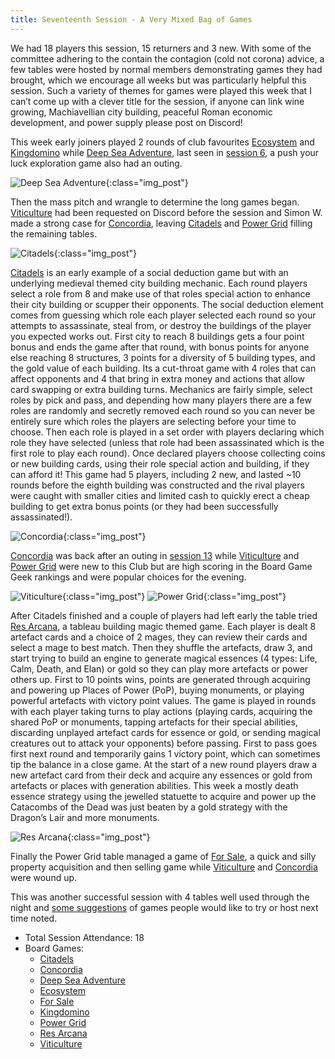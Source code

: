 ```yaml
---
title: Seventeenth Session - A Very Mixed Bag of Games
---
```



We had 18 players this session, 15 returners and 3 new.
With some of the committee adhering to the contain the contagion (cold not corona) advice, a few tables were hosted by normal members demonstrating games they had brought, which we encourage all weeks but was particularly helpful this session.
Such a variety of themes for games were played this week that I can’t come up with a clever title for the session, if anyone can link wine growing, Machiavellian city building, peaceful Roman economic development, and power supply please post on Discord!

This week early joiners played 2 rounds of club favourites [Ecosystem][Ec] and [Kingdomino][KD] while [Deep Sea Adventure][DSA], last seen in [session 6][6], a push your luck exploration game also had an outing.  

![Deep Sea Adventure](/images/posts/2021_10_20/DeepSeaAdventure01.jpg "Deep Sea Adventure"){:class="img_post"}

Then the mass pitch and wrangle to determine the long games began.
[Viticulture][Vit] had been requested on Discord before the session and Simon W. made a strong case for [Concordia][CC], leaving [Citadels][Cit] and [Power Grid][PG] filling the remaining tables.

![Citadels](/images/posts/2021_10_20/Citadels01.jpg "Citadels"){:class="img_post"}

[Citadels][Cit] is an early example of a social deduction game but with an underlying medieval themed city building mechanic.
Each round players select a role from 8 and make use of that roles special action to enhance their city building or scupper their opponents.
The social deduction element comes from guessing which role each player selected each round so your attempts to assassinate, steal from, or destroy the buildings of the player you expected works out.
First city to reach 8 buildings gets a four point bonus and ends the game after that round, with bonus points for anyone else reaching 8 structures, 3 points for a diversity of 5 building types, and the gold value of each building.
Its a cut-throat game with 4 roles that can affect opponents and 4 that bring in extra money and actions that allow card swapping or extra building turns.
Mechanics are fairly simple, select roles by pick and pass, and depending how many players there are a few roles are randomly and secretly removed each round so you can never be entirely sure which roles the players are selecting before your time to choose.
Then each role is played in a set order with players declaring which role they have selected (unless that role had been assassinated which is the first role to play each round).
Once declared players choose collecting coins or new building cards, using their role special action and building, if they can afford it!
This game had 5 players, including 2 new, and lasted ~10 rounds before the eighth building was constructed and the rival players were caught with smaller cities and limited cash to quickly erect a cheap building to get extra bonus points (or they had been successfully assassinated!).

![Concordia](/images/posts/2021_10_20/Concordia01.jpg "Concordia"){:class="img_post"}

[Concordia][CC] was back after an outing in [session 13][13] while [Viticulture][Vit] and [Power Grid][PG] were new to this Club but are high scoring in the Board Game Geek rankings and were popular choices for the evening.

![Viticulture](/images/posts/2021_10_20/Viticulture01.jpg "Viticulture"){:class="img_post"}
![Power Grid](/images/posts/2021_10_20/PowerGrid01.jpg "Power Grid"){:class="img_post"}

After Citadels finished and a couple of players had left early the table tried [Res Arcana][RA], a tableau building magic themed game.
Each player is dealt 8 artefact cards and a choice of 2 mages, they can review their cards and select a mage to best match.
Then they shuffle the artefacts, draw 3, and start trying to build an engine to generate magical essences (4 types: Life, Calm, Death, and Elan) or gold so they can play more artefacts or power others up.
First to 10 points wins, points are generated through acquiring and powering up Places of Power (PoP), buying monuments, or playing powerful artefacts with victory point values.
The game is played in rounds with each player taking turns to play actions (playing cards, acquiring the shared PoP or monuments, tapping artefacts for their special abilities, discarding unplayed artefact cards for essence or gold, or sending magical creatures out to attack your opponents) before passing.
First to pass goes first next round and temporarily gains 1 victory point, which can sometimes tip the balance in a close game.
At the start of a new round players draw a new artefact card from their deck and acquire any essences or gold from artefacts or places with generation abilities.
This week a mostly death essence strategy using the jewelled statuette to acquire and power up the Catacombs of the Dead was just beaten by a gold strategy with the Dragon’s Lair and more monuments.

![Res Arcana](/images/posts/2021_10_20/ResArcana01.jpg "Res Arcana"){:class="img_post"}

Finally the Power Grid table managed a game of [For Sale][FS], a quick and silly property acquisition and then selling game while [Viticulture][Vit] and [Concordia][CC] were wound up.

This was another successful session with 4 tables well used through the night and [some suggestions][Contact] of games people would like to try or host next time noted.


* Total Session Attendance: 18
* Board Games:
	* [Citadels][Cit]
	* [Concordia][CC]
	* [Deep Sea Adventure][DSA]
	* [Ecosystem][Ec]
	* [For Sale][FS]
	* [Kingdomino][KD]
	* [Power Grid][PG]
	* [Res Arcana][RA]
	* [Viticulture][Vit]


[6]: /2019/11/20/sixth-session.html
[13]: /2021/08/25/thirteenth-session.html

[Cit]: {{site.data.BoardGameLinks.Citadels.Link}}

[PG]: {{site.data.BoardGameLinks.PowerGrid.Link}}
[RA]: {{site.data.BoardGameLinks.ResArcana.Link}}
[Vit]: {{site.data.BoardGameLinks.Viticulture.Link}}

[CC]: {{site.data.BoardGameLinks.Concordia.Link}}
[DSA]: {{site.data.BoardGameLinks.DeepSeaAdventure.Link}}
[Ec]: {{site.data.BoardGameLinks.Ecosystem.Link}}
[FS]: {{site.data.BoardGameLinks.ForSale.Link}}
[KD]: {{site.data.BoardGameLinks.Kingdomino.Link}}


[Contact]: /Contact.html
